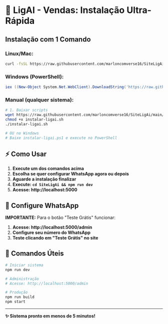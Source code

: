 # 🚀 LigAI - Vendas: Instalação Ultra-Rápida

## Instalação com 1 Comando

### Linux/Mac:
```bash
curl -fsSL https://raw.githubusercontent.com/marloncomverse16/SiteLigAi/main/instalar-ligai.sh | bash
```

### Windows (PowerShell):
```powershell
iex ((New-Object System.Net.WebClient).DownloadString('https://raw.githubusercontent.com/marloncomverse16/SiteLigAi/main/instalar-ligai.ps1'))
```

### Manual (qualquer sistema):
```bash
# 1. Baixar scripts
wget https://raw.githubusercontent.com/marloncomverse16/SiteLigAi/main/instalar-ligai.sh
chmod +x instalar-ligai.sh
./instalar-ligai.sh

# OU no Windows
# Baixe instalar-ligai.ps1 e execute no PowerShell
```

## ⚡ Como Usar

1. **Execute um dos comandos acima**
2. **Escolha se quer configurar WhatsApp agora ou depois**
3. **Aguarde a instalação finalizar**
4. **Execute: `cd SiteLigAi && npm run dev`**
5. **Acesse: http://localhost:5000**

## 📱 Configure WhatsApp

**IMPORTANTE:** Para o botão "Teste Grátis" funcionar:

1. **Acesse: http://localhost:5000/admin**
2. **Configure seu número do WhatsApp**
3. **Teste clicando em "Teste Grátis" no site**

## 🔧 Comandos Úteis

```bash
# Iniciar sistema
npm run dev

# Administração
# Acesse: http://localhost:5000/admin

# Produção
npm run build
npm start
```

---
**✨ Sistema pronto em menos de 5 minutos!**